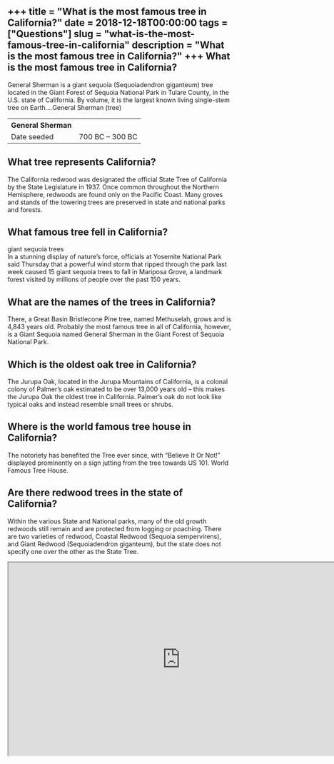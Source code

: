 +++
title = "What is the most famous tree in California?"
date = 2018-12-18T00:00:00
tags = ["Questions"]
slug = "what-is-the-most-famous-tree-in-california"
description = "What is the most famous tree in California?"
+++
What is the most famous tree in California?
-------------------------------------------

General Sherman is a giant sequoia (Sequoiadendron giganteum) tree located in the Giant Forest of Sequoia National Park in Tulare County, in the U.S. state of California. By volume, it is the largest known living single-stem tree on Earth….General Sherman (tree)

<table><tr><th>General Sherman</th></tr><tr><td>Date seeded</td><td>700 BC – 300 BC</td></tr></table>

What tree represents California?
--------------------------------

The California redwood was designated the official State Tree of California by the State Legislature in 1937. Once common throughout the Northern Hemisphere, redwoods are found only on the Pacific Coast. Many groves and stands of the towering trees are preserved in state and national parks and forests.

What famous tree fell in California?
------------------------------------

giant sequoia trees  
In a stunning display of nature’s force, officials at Yosemite National Park said Thursday that a powerful wind storm that ripped through the park last week caused 15 giant sequoia trees to fall in Mariposa Grove, a landmark forest visited by millions of people over the past 150 years.

What are the names of the trees in California?
----------------------------------------------

There, a Great Basin Bristlecone Pine tree, named Methuselah, grows and is 4,843 years old. Probably the most famous tree in all of California, however, is a Giant Sequoia named General Sherman in the Giant Forest of Sequoia National Park.

Which is the oldest oak tree in California?
-------------------------------------------

The Jurupa Oak, located in the Jurupa Mountains of California, is a colonal colony of Palmer’s oak estimated to be over 13,000 years old – this makes the Jurupa Oak the oldest tree in California. Palmer’s oak do not look like typical oaks and instead resemble small trees or shrubs.

Where is the world famous tree house in California?
---------------------------------------------------

The notoriety has benefited the Tree ever since, with “Believe It Or Not!” displayed prominently on a sign jutting from the tree towards US 101. World Famous Tree House.

Are there redwood trees in the state of California?
---------------------------------------------------

Within the various State and National parks, many of the old growth redwoods still remain and are protected from logging or poaching. There are two varieties of redwood, Coastal Redwood (Sequoia sempervirens), and Giant Redwood (Sequoiadendron giganteum), but the state does not specify one over the other as the State Tree.

<iframe allow="accelerometer; autoplay; clipboard-write; encrypted-media; gyroscope; picture-in-picture" allowfullscreen="" class="__youtube_prefs__  epyt-is-override  no-lazyload" data-no-lazy="1" data-origheight="433" data-origwidth="770" data-skipgform_ajax_framebjll="" height="433" id="_ytid_39859" loading="lazy" src="https://www.youtube.com/embed/9WJliNDkXco?enablejsapi=1&autoplay=0&cc_load_policy=0&cc_lang_pref=&iv_load_policy=1&loop=0&modestbranding=0&rel=1&fs=1&playsinline=0&autohide=2&theme=dark&color=red&controls=1&" title="YouTube player" width="770"></iframe>